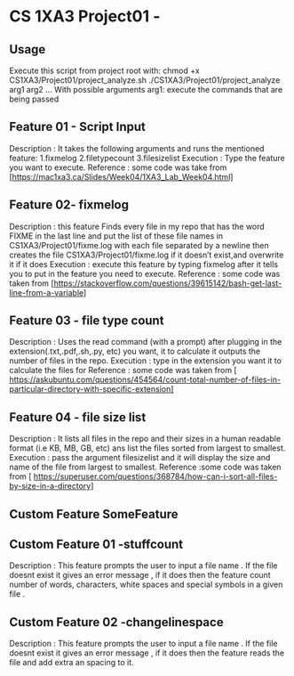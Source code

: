 #  CS 1XA3 Project01 - <singj47>
## Usage
   Execute this script from project root with:
        chmod +x CS1XA3/Project01/project_analyze.sh
        ./CS1XA3/Project01/project_analyze arg1 arg2 ...
   With possible arguments
arg1: execute the commands that are being passed
## Feature 01 - Script Input
Description : It takes the following arguments and runs the mentioned feature:
	1.fixmelog
	2.filetypecount
	3.filesizelist 
Execution : Type the feature you want to execute.
Reference : some code was take from [https://mac1xa3.ca/Slides/Week04/1XA3_Lab_Week04.html]
## Feature 02- fixmelog
Description : this feature Finds every file in my repo that has the word FIXME in the last line and put the list of these file names in CS1XA3/Project01/fixme.log with each file separated by a
newline then creates the file CS1XA3/Project01/fixme.log if it doesn’t exist,and  overwrite it if it does
Execution : execute this feature by typing fixmelog after it tells you to put in the feature you need to execute.
Reference : some code was taken from [https://stackoverflow.com/questions/39615142/bash-get-last-line-from-a-variable]
## Feature 03 - file type count
Description : Uses the read command (with a prompt) after plugging in the extension(.txt,.pdf,.sh,.py, etc) you want, it to calculate it outputs the number of files in the repo.
Execution : type in the extension you want it to calculate the files for
Reference : some code was taken from [ https://askubuntu.com/questions/454564/count-total-number-of-files-in-particular-directory-with-specific-extension]
## Feature 04 - file size list
Description : It lists all files in the repo  and their sizes in a human readable format (i.e KB, MB, GB, etc) ans list the files sorted from largest to smallest.
Execution : pass the argument filesizelist and it will display the size and name of the file from largest to smallest.
Reference :some code was taken from [ https://superuser.com/questions/368784/how-can-i-sort-all-files-by-size-in-a-directory]
## Custom Feature SomeFeature
## Custom Feature 01 -stuffcount
Description : This feature prompts the user to input a file name . If the file doesnt exist it gives an error message , if it does then the feature count number of words,
characters, white spaces and special symbols in a given file .
## Custom Feature 02 -changelinespace 
Description : This feature prompts the user to input a file name . If the file doesnt exist it gives an error message , if it does then the feature reads the file and add extra an spacing to it. 
